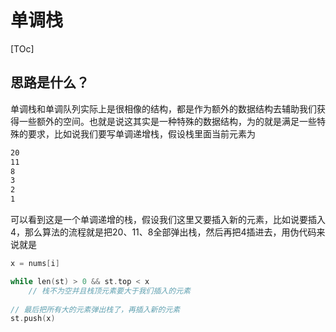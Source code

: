 # 单调栈

[TOc]

## 思路是什么？

单调栈和单调队列实际上是很相像的结构，都是作为额外的数据结构去辅助我们获得一些额外的空间。也就是说这其实是一种特殊的数据结构，为的就是满足一些特殊的要求，比如说我们要写单调递增栈，假设栈里面当前元素为

```txt
20
11 
8
3
2
1
```

可以看到这是一个单调递增的栈，假设我们这里又要插入新的元素，比如说要插入4，那么算法的流程就是把20、11、8全部弹出栈，然后再把4插进去，用伪代码来说就是

```c++
x = nums[i]

while len(st) > 0 && st.top < x
    // 栈不为空并且栈顶元素要大于我们插入的元素
    
// 最后把所有大的元素弹出栈了，再插入新的元素
st.push(x)
```

